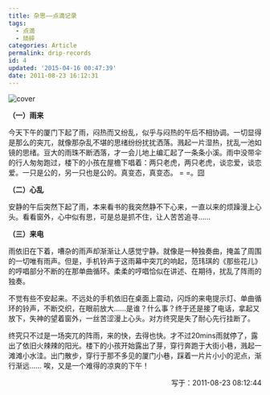 ```yaml
---
title: 杂思——点滴记录
tags:
  - 点滴
  - 琐碎
categories: Article
permalink: drip-records
id: 4
updated: '2015-04-16 00:47:39'
date: 2011-08-23 16:12:31
---
```


![cover](https://cat.yufan.me/cats/2015041601.jpg)

**（一）雨来**

今天下午的厦门下起了雨，闷热而又纷乱，似乎与闷热的午后不相协调。一切显得是那么的突兀，就像那杂乱不堪的思绪纷纷扰扰洒落。溅起一片湿热，扰乱一池如镜的思绪。豆大的雨珠不断洒落，才一会儿地上编汇起了一条条小溪。雨中没带伞的行人匆匆跑过，楼下的小孩在屋檐下唱着：两只老虎，两只老虎，谈恋爱，谈恋爱。一只是公的，另一只也是公的。真变态，真变态。 = =。囧

<!--more-->

**（二）心乱**

安静的午后突然下起了雨，本来看书的我突然静不下心来，一直以来的烦躁漫上心头。看看窗外，心中似有思，可是总是抓不住，让人苦苦追寻……

**（三）来电**

雨依旧在下着，嘈杂的雨声却渐渐让人感觉宁静。就像是一种独奏曲，掩盖了周围的一切唯有雨声。但是，手机铃声于这雨幕中突兀的响起，范玮琪的《那些花儿》的哼唱部分不断的在那单曲循环。柔柔的哼唱恰似在讲述、在期待，扰乱了阵雨的独奏。

不觉有些不安起来。不远处的手机依旧在桌面上震动，闪烁的来电提示灯、单曲循环的铃声，不断交织，在眼前放大……是谁？什么事？终于还是接了电话，拿起又放下，失神的望着窗外，一丝苦涩漫上心头。对方终究是失了耐心先行挂断了。

终究只不过是一场突兀的阵雨，来的快，去得也快。才不过20mins雨就停了，露出了依旧火辣辣的阳光。楼下的小孩开始露出了芽，穿行奔跑于大街小巷，溅起一滩滩小水洼。出门散步，穿行于那不多见的厦门小巷，踩着一片片小小的泥点，渐行渐远…… 唉，又是一个难得的凉爽的下午！

<p style="text-align: right;">写于：2011-08-23 08:12:44</p>
